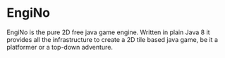 # EngiNo


 EngiNo is the pure 2D free java game engine.  Written in plain Java 8 it provides all the infrastructure to create a 2D tile based java game, be it a platformer or a top-down adventure.

